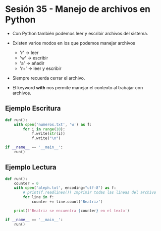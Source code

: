 # Sesión 35 - Manejo de archivos en Python

* Con Python también podemos leer y escribir archivos del sistema.

* Existen varios modos en los que podemos manejar archivos

    * 'r' &rarr; leer
    * 'w' &rarr; escribir
    * 'a' &rarr; añadir
    * 'r+' &rarr; leer y escribir

* Siempre recuerda cerrar el archivo.

* El keyword **with** nos permite manejar el contexto al trabajar con archivos.

## Ejemplo Escritura 
```python
def run():
    with open('numeros.txt', 'w') as f:
        for i in range(10):
            f.write(str(i))
            f.write("\n")

if __name__ == '__main__':
    run()
```
## Ejemplo Lectura
```python
def run():
    counter = 0
    with open('aleph.txt', encoding="utf-8") as f:
        # print(f.readlines()) Imprimir todas las líneas del archivo
        for line in f:
            counter += line.count('Beatriz')

    print(f'Beatriz se encuentra {counter} en el texto')

if __name__ == '__main__':
    run()
```